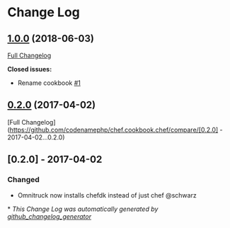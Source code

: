 # Change Log

## [1.0.0](https://github.com/codenamephp/chef.cookbook.chef/tree/1.0.0) (2018-06-03)
[Full Changelog](https://github.com/codenamephp/chef.cookbook.chef/compare/0.2.0...1.0.0)

**Closed issues:**

- Rename cookbook [\#1](https://github.com/codenamephp/chef.cookbook.chef/issues/1)

## [0.2.0](https://github.com/codenamephp/chef.cookbook.chef/tree/0.2.0) (2017-04-02)
[Full Changelog](https://github.com/codenamephp/chef.cookbook.chef/compare/[0.2.0] - 2017-04-02...0.2.0)

## [0.2.0] - 2017-04-02
### Changed
- Omnitruck now installs chefdk instead of just chef @schwarz

\* *This Change Log was automatically generated by [github_changelog_generator](https://github.com/skywinder/Github-Changelog-Generator)*